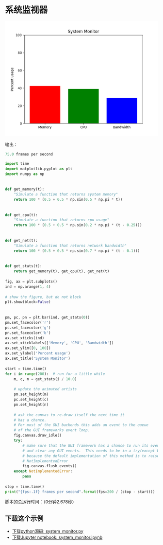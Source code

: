 # 系统监视器

![系统监视器示例](/static/images/gallery/sphx_glr_system_monitor_001.png)

输出：

```python
75.0 frames per second
```

```python
import time
import matplotlib.pyplot as plt
import numpy as np


def get_memory(t):
    "Simulate a function that returns system memory"
    return 100 * (0.5 + 0.5 * np.sin(0.5 * np.pi * t))


def get_cpu(t):
    "Simulate a function that returns cpu usage"
    return 100 * (0.5 + 0.5 * np.sin(0.2 * np.pi * (t - 0.25)))


def get_net(t):
    "Simulate a function that returns network bandwidth"
    return 100 * (0.5 + 0.5 * np.sin(0.7 * np.pi * (t - 0.1)))


def get_stats(t):
    return get_memory(t), get_cpu(t), get_net(t)

fig, ax = plt.subplots()
ind = np.arange(1, 4)

# show the figure, but do not block
plt.show(block=False)


pm, pc, pn = plt.bar(ind, get_stats(0))
pm.set_facecolor('r')
pc.set_facecolor('g')
pn.set_facecolor('b')
ax.set_xticks(ind)
ax.set_xticklabels(['Memory', 'CPU', 'Bandwidth'])
ax.set_ylim([0, 100])
ax.set_ylabel('Percent usage')
ax.set_title('System Monitor')

start = time.time()
for i in range(200):  # run for a little while
    m, c, n = get_stats(i / 10.0)

    # update the animated artists
    pm.set_height(m)
    pc.set_height(c)
    pn.set_height(n)

    # ask the canvas to re-draw itself the next time it
    # has a chance.
    # For most of the GUI backends this adds an event to the queue
    # of the GUI frameworks event loop.
    fig.canvas.draw_idle()
    try:
        # make sure that the GUI framework has a chance to run its event loop
        # and clear any GUI events.  This needs to be in a try/except block
        # because the default implementation of this method is to raise
        # NotImplementedError
        fig.canvas.flush_events()
    except NotImplementedError:
        pass

stop = time.time()
print("{fps:.1f} frames per second".format(fps=200 / (stop - start)))
```

脚本的总运行时间：（0分钟2.678秒）

## 下载这个示例
            
- [下载python源码: system_monitor.py](https://matplotlib.org/_downloads/system_monitor.py)
- [下载Jupyter notebook: system_monitor.ipynb](https://matplotlib.org/_downloads/system_monitor.ipynb)